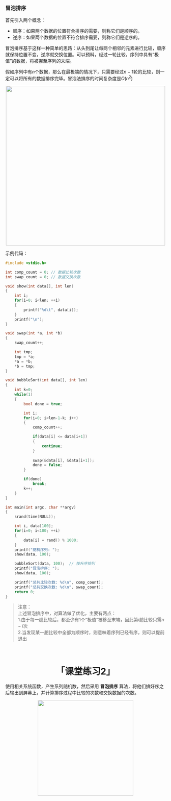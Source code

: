 ### **冒泡排序**
首先引入两个概念：
- 顺序：如果两个数据的位置符合排序的需要，则称它们是顺序的。
- 逆序：如果两个数据的位置不符合排序需要，则称它们是逆序的。

冒泡排序基于这样一种简单的思路：从头到尾让每两个相邻的元素进行比较，顺序就保持位置不变，逆序就交换位置。可以预料，经过一轮比较，序列中具有“极值”的数据，将被挪至序列的末端。  

假如序列中有$n$个数据，那么在最极端的情况下，只需要经过$n-1$轮的比较，则一定可以将所有的数据排序完毕。冒泡法排序的时间复杂度是$O(n^2)$

<center>
<img src="http://edu.yueqian.com.cn/group1/M00/00/2B/wKgA3V-hBUyAE_SKAAcfyrpge78453.gif", width=500>
</center>

示例代码：
```C
#include <stdio.h>

int comp_count = 0; // 数据比较次数
int swap_count = 0; // 数据交换次数

void show(int data[], int len)
{
    int i;
    for(i=0; i<len; ++i)
    {
        printf("%d\t", data[i]);
    }
    printf("\n");
}

void swap(int *a, int *b)
{
    swap_count++;

    int tmp;
    tmp = *a;
    *a = *b;
    *b = tmp;
}

void bubbleSort(int data[], int len)
{
    int k=0;
    while(1)
    {
        bool done = true;

        int i;
        for(i=0; i<len-1-k; i++)
        {
            comp_count++;

            if(data[i] <= data[i+1])
            {
                continue;
            }
        
            swap(&data[i], &data[i+1]);
            done = false;
        }

        if(done)
            break;
        k++;
    }
}

int main(int argc, char **argv)
{
    srand(time(NULL));

    int i, data[100];
    for(i=0; i<100; ++i)
    {
        data[i] = rand() % 1000;
    }
    printf("随机序列: ");
    show(data, 100);

    bubbleSort(data, 100);  // 按升序排列
    printf("冒泡排序: ");
    show(data, 100);

    printf("总共比较次数: %d\n", comp_count);
    printf("总共交换次数: %d\n", swap_count);
    return 0;
}
```

> 注意：  
> 上述冒泡排序中，对算法做了优化，主要有两点：  
> 1.由于每一趟比较后，都至少有1个“极值”被移至末端，因此第$i$趟比较只需$n-i$次  
> 2.当发现某一趟比较中全部为顺序时，则意味着序列已经有序，则可以提前退出

<br>

# <center>「课堂练习2」</center>
使用相关系统函数，产生系列随机数，然后采用 **冒泡排序** 算法，将他们排好序之后输出到屏幕上，并计算排序过程中比较的次数和交换数据的次数。
<center>
<img src="http://edu.yueqian.com.cn/group1/M00/00/28/wKgA3V-ev4OAAA12AAFE4DgleqQ787.jpg", width=300>
</center>